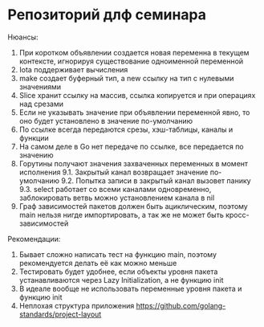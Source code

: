 Репозиторий длф семинара
===

Нюансы:
1. При коротком объявлении создается новая переменна в текущем контексте, игнорируя существование одноименной переменной
2. Iota поддерживает вычисления
3. make создает буферный тип, а new ссылку на тип с нулевыми значениями
4. Slice хранит ссылку на массив, ссылка копируется и при операциях над срезами
5. Если не указывать значение при объявлении переменной явно, то оно будет установлено в значение по-умолчанию
6. По ссылке всегда передаются срезы, хэш-таблицы, каналы и функции
7. На самом деле в Go нет передаче по ссылке, все передается по значению
8. Горутины получают значения захваченных переменных в момент исполнения
9.1. Закрытый канал возвращает значение по-умолчанию 
9.2. Попытка записи в закрытый канал вызовет панику
9.3. select работает со всеми каналами одновременно, заблокировать ветвь можно установлением канала в nil
10. Граф зависимостей пакетов должен быть ациклическим, поэтому main нельзя нигде импортировать, а так же не может быть кросс-зависимостей

Рекомендации:
1. Бывает сложно написать тест на функцию main, поэтому рекомендуется делать её как можно меньше
2. Тестировать будет удобнее, если объекты уровня пакета устанавливаются через Lazy Initialization, а не функцию init
3. В идеале вообще не использовать переменные уровня пакета и функцию init
4. Неплохая структура приложения https://github.com/golang-standards/project-layout

